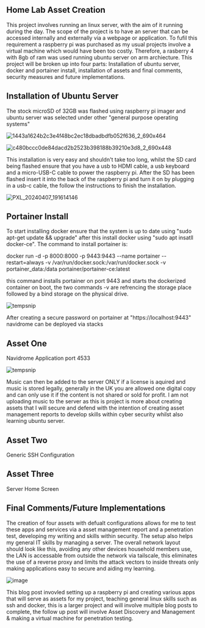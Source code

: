 ## Home Lab Asset Creation

This project involves running an linux server, with the aim of it running during the day. The scope of the project is to have an server that can be accessed internally and externally via a webpage or application. To fufil this requirement
a raspberry pi was purchased as my usual projects involve a virtual machine which would have been too costly. Therefore, a rasberry 4 with 8gb of ram was used running ubuntu server on arm archiecture. This project will be broken up into four parts: Installation of ubuntu server, docker and portainer install, installation of assets and final comments, security measures and future implementations.

## Installation of Ubuntu Server
The stock microSD of 32GB was flashed using raspberry pi imager and ubuntu server was selected under other "general purpose operating systems"

![1443a1624b2c3e4f48bc2ec18dbadbdfb052f636_2_690x464](https://github.com/ItWozNotMe/itwoznotme.github.io/assets/74746341/f5dca129-a359-41e0-85d4-c292d9ab71bb)

![c480bccc0de84dacd2b2523b398188b39210e3d8_2_690x448](https://github.com/ItWozNotMe/itwoznotme.github.io/assets/74746341/07a7b3b2-ec60-464d-ab98-465f02ba9c03)

This installation is very easy and shouldn't take too long, whilst the SD card being flashed ensure that you have a usb to HDMI cable, a usb keyboard and a micro-USB-C cable to power the raspberry pi. After the SD has been flashed insert it into the back of the
raspberry pi and turn it on by plugging in a usb-c cable, the follow the instructions to finish the installation.

![PXL_20240407_191614146](https://github.com/ItWozNotMe/itwoznotme.github.io/assets/74746341/dc4dfc22-a489-4084-a0f3-f36e8f3ac0c4)

## Portainer Install

To start installing docker ensure that the system is up to date using "sudo apt-get update && upgrade" after this install docker using "sudo apt insatll docker-ce". The command to install portainer is:

docker run -d -p 8000:8000 -p 9443:9443 --name portainer --restart=always -v /var/run/docker.sock:/var/run/docker.sock -v portainer_data:/data portainer/portainer-ce:latest

this command installs portainer on port 9443 and starts the dockerized container on boot, the two commands -v are refrencing the storage place followed by a bind storage on the physical drive.

![tempsnip](https://github.com/ItWozNotMe/itwoznotme.github.io/assets/74746341/86f14b85-26ea-486f-9839-bf51f877bdbb)

After creating a secure password on portainer at "https://localhost:9443" navidrome can be deployed via stacks

## Asset One

Navidrome Application port 4533

![tempsnip](https://github.com/ItWozNotMe/itwoznotme.github.io/assets/74746341/5f6a9926-cdec-4cc0-8c22-cd646dd13a76)

Music can then be added to the server ONLY if a license is aquired and music is stored legally, generally in the UK you are allowed one digital copy and can only use it if the content is not shared or sold for profit. I am not uploading music to the server as this is project is more about creating assets that I will secure and defend with the intention of creating asset management reports to develop skills within cyber security whilst also learning ubuntu server. 

## Asset Two 

Generic SSH Configuration

## Asset Three

Server Home Screen

## Final Comments/Future Implementations
The creation of four assets with defualt configurations allows for me to test these apps and services via a asset management report and a penetration test, developing my writing and skills within security. The setup also helps my general IT skills by managing a server. The overall network layout should look like this, avoiding any other devices household members use, the LAN is accessable from outside the network via tailscale, this eliminates the use of a reverse proxy and limits the attack vectors to inside threats only making applications easy to secure and aiding my learning. 

![image](https://github.com/ItWozNotMe/itwoznotme.github.io/assets/74746341/1973298e-cf77-49e9-b59f-eb45743c41b9)

This blog post invovled setting up a raspberry pi and creating various apps that will serve as assets for my project, teaching general linux skills such as ssh and docker, this is a larger project and will involve multiple blog posts to complete, the follow up post will involve Asset Discovery and Management & making a virtual machine for penetration testing.



